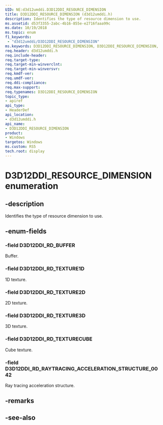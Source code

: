 ```yaml
---
UID: NE:d3d12umddi.D3D12DDI_RESOURCE_DIMENSION
title: D3D12DDI_RESOURCE_DIMENSION (d3d12umddi.h)
description: Identifies the type of resource dimension to use.
ms.assetid: d53f3355-2abc-4b16-855e-e2716faaa99c
ms.date: 10/19/2018
ms.topic: enum
f1_keywords:
 - "d3d12umddi/D3D12DDI_RESOURCE_DIMENSION"
ms.keywords: D3D12DDI_RESOURCE_DIMENSION, D3D12DDI_RESOURCE_DIMENSION, 
req.header: d3d12umddi.h
req.include-header:
req.target-type:
req.target-min-winverclnt:
req.target-min-winversvr:
req.kmdf-ver:
req.umdf-ver:
req.ddi-compliance:
req.max-support:
req.typenames: D3D12DDI_RESOURCE_DIMENSION
topic_type: 
- apiref
api_type: 
- HeaderDef
api_location: 
- d3d12umddi.h
api_name: 
- D3D12DDI_RESOURCE_DIMENSION
product:
- Windows
targetos: Windows
ms.custom: RS5
tech.root: display
---
```


# D3D12DDI_RESOURCE_DIMENSION enumeration

## -description

Identifies the type of resource dimension to use.

## -enum-fields

### -field D3D12DDI_RD_BUFFER

Buffer.

### -field D3D12DDI_RD_TEXTURE1D

1D texture.

### -field D3D12DDI_RD_TEXTURE2D

2D texture.

### -field D3D12DDI_RD_TEXTURE3D

3D texture.

### -field D3D12DDI_RD_TEXTURECUBE

Cube texture.

### -field D3D12DDI_RD_RAYTRACING_ACCELERATION_STRUCTURE_0042

Ray tracing acceleration structure.

## -remarks

## -see-also
